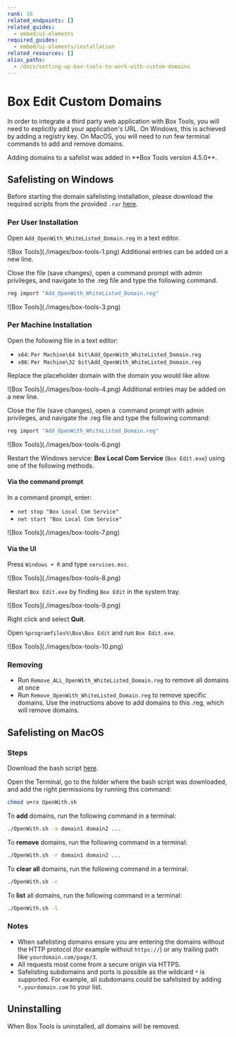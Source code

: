 ```yaml
---
rank: 16
related_endpoints: []
related_guides:
  - embed/ui-elements
required_guides:
  - embed/ui-elements/installation
related_resources: []
alias_paths:
  - /docs/setting-up-box-tools-to-work-with-custom-domains
---
```


# Box Edit Custom Domains

In order to integrate a third party web application with Box Tools, you will
need to explicitly add your application's URL. On Windows, this is achieved by
adding a registry key. On MacOS, you will need to run few terminal commands to
add and remove domains.

<Message>
  Adding domains to a safelist was added in **Box Tools version 4.5.0**.
</Message>

## Safelisting on Windows

Before starting the domain safelisting installation, please download the
required scripts from the provided `.rar`
[here](https://cloud.box.com/s/kvc9cysgq1y2yldpvciwlpt7093ho78l).

### Per User Installation

Open `Add_OpenWith_WhiteListed_Domain.reg` in a text editor.

<ImageFrame border>
  ![Box Tools](./images/box-tools-1.png)
</ImageFrame>

<Message>
  Additional entries can be added on a new line.
</Message>

Close the file (save changes), open a command prompt with admin privileges, and
navigate to the .reg file and type the following command.

```sh
reg import "Add_OpenWith_WhiteListed_Domain.reg"
```

<ImageFrame border>
  ![Box Tools](./images/box-tools-3.png)
</ImageFrame>

### Per Machine Installation

Open the following file in a text editor:

* `x64`: `Per Machine\64 bit\Add_OpenWith_WhiteListed_Domain.reg`
* `x86`: `Per Machine\32 bit\Add_OpenWith_WhiteListed_Domain.reg`

Replace the placeholder domain with the domain you would like allow.

<ImageFrame border>
  ![Box Tools](./images/box-tools-4.png)
</ImageFrame>

<Message>
  Additional entries may be added on a new line.
</Message>

Close the file (save changes), open a  command prompt with admin privileges, and
navigate the .reg file and type the following command:

```sh
reg import "Add_OpenWith_WhiteListed_Domain.reg"
```

<ImageFrame border>
  ![Box Tools](./images/box-tools-6.png)
</ImageFrame>

Restart the Windows service: **Box Local Com Service** (`Box Edit.exe`) using
one of the following methods.

#### Via the command prompt

In a command prompt, enter:

* `net stop "Box Local Com Service"`
* `net start "Box Local Com Service"`

<ImageFrame border>
  ![Box Tools](./images/box-tools-7.png)
</ImageFrame>

#### Via the UI

Press `Windows + R` and type `services.msc`.

<ImageFrame border>
  ![Box Tools](./images/box-tools-8.png)
</ImageFrame>

Restart `Box Edit.exe` by finding `Box Edit` in the system tray.

<ImageFrame border>
  ![Box Tools](./images/box-tools-9.png)
</ImageFrame>

Right click and select **Quit**.

Open `%programfiles%\Box\Box Edit` and run `Box Edit.exe`.

<ImageFrame border>
  ![Box Tools](./images/box-tools-10.png)
</ImageFrame>

### Removing

* Run `Remove_ALL_OpenWith_WhiteListed_Domain.reg` to remove all domains at once
* Run `Remove_OpenWith_WhiteListed_Domain.reg` to remove specific domains. Use the instructions above to add domains to this .reg, which will remove domains.

## Safelisting on MacOS

### Steps

Download the bash script
[here](https://cloud.box.com/s/z5qhc7rts6mzrhzfx6cpxeb5ed4ve5u6).

Open the Terminal, go to the folder where the bash script was downloaded, and
add the right permissions by running this command:

```sh
chmod u+rx OpenWith.sh
```

To **add** domains, run the following command in a terminal:

```sh
./OpenWith.sh -a domain1 domain2 ...
```

To **remove** domains, run the following command in a terminal:

```sh
./OpenWith.sh -r domain1 domain2 ...
```

To **clear all** domains, run the following command in a
terminal:

```sh
./OpenWith.sh -c
```

To **list** all domains, run the following command in a terminal:

```sh
./OpenWith.sh -l
```

### Notes

* When safelisting domains ensure you are entering the domains without the HTTP protocol (for example without `https://`) or any trailing path like `yourdomain.com/page/3`.
* All requests most come from a secure origin via HTTPS.
* Safelisting subdomains and ports is possible as the wildcard `*` is supported. For example, all subdomains could be safelisted by adding `*.yourdomain.com` to your list.

## Uninstalling

When Box Tools is uninstalled, all domains will be removed.
